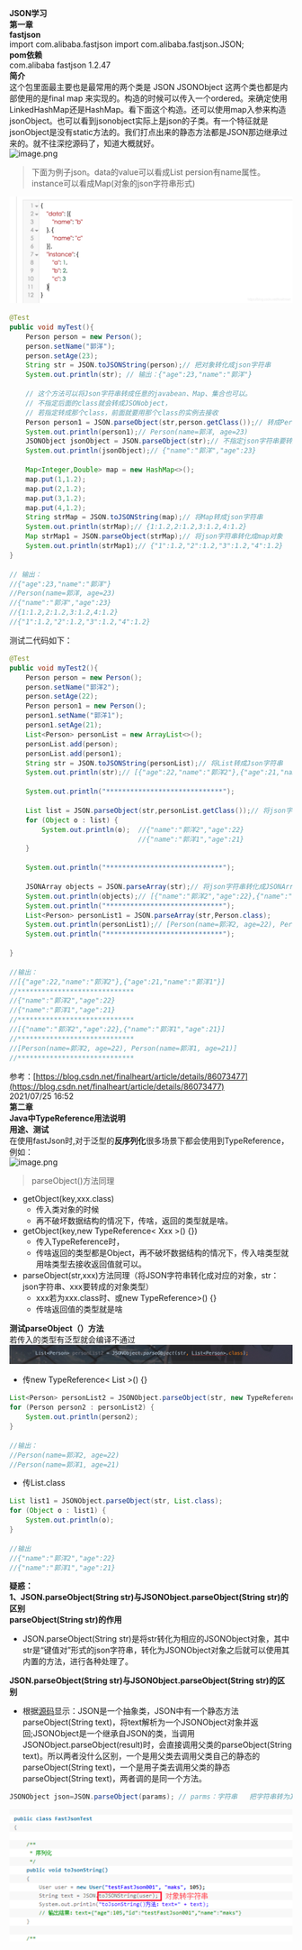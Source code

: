 **JSON学习**<br />**第一章**<br />**fastjson**<br /> import com.alibaba.fastjson import com.alibaba.fastjson.JSON; <br />**pom依赖**<br /> <!-- https://mvnrepository.com/artifact/com.alibaba/fastjson --> <dependency> <groupId>com.alibaba</groupId> <artifactId>fastjson</artifactId> <version>1.2.47</version> </dependency> <br />**简介**<br />这个包里面最主要也是最常用的两个类是 JSON JSONObject 这两个类也都是内部使用的是final map 来实现的。构造的时候可以传入一个ordered。来确定使用LinkedHashMap还是HashMap。看下面这个构造。还可以使用map入参来构造jsonObject。也可以看到jsonobject实际上是json的子类。有一个特征就是 jsonObject是没有static方法的。我们打点出来的静态方法都是JSON那边继承过来的。就不往深挖源码了，知道大概就好。<br />![image.png](https://cdn.nlark.com/yuque/0/2022/png/13004873/1659929830935-2d5834e0-6c6f-4bbc-917a-a02383a94b33.png)
> 下面为例子json。data的value可以看成List persion有name属性。 instance可以看成Map(对象的json字符串形式)

![image.png](./images/1659929914458-6b470cca-8df7-4832-9fd3-08e72a81ce03.png)
```java
@Test
public void myTest(){
    Person person = new Person();
    person.setName("郭洋");
    person.setAge(23);
    String str = JSON.toJSONString(person);// 把对象转化成json字符串
    System.out.println(str); // 输出：{"age":23,"name":"郭洋"}
    
    // 这个方法可以将Json字符串转成任意的javabean、Map、集合也可以。
    // 不指定后面的class就会转成JSONobject，
    // 若指定转成那个class，前面就要用那个class的实例去接收
    Person person1 = JSON.parseObject(str,person.getClass());// 转成Person类的实例对象
    System.out.println(person1);// Person(name=郭洋, age=23)
    JSONObject jsonObject = JSON.parseObject(str);// 不指定json字符串要转成那个class对象实例，默认转成JSONObject对象实例
    System.out.println(jsonObject);// {"name":"郭洋","age":23}
    
    Map<Integer,Double> map = new HashMap<>();
    map.put(1,1.2);
    map.put(2,1.2);
    map.put(3,1.2);
    map.put(4,1.2);
    String strMap = JSON.toJSONString(map);// 将Map转成json字符串
    System.out.println(strMap);// {1:1.2,2:1.2,3:1.2,4:1.2}
    Map strMap1 = JSON.parseObject(strMap);// 将json字符串转化成map对象
    System.out.println(strMap1);// {"1":1.2,"2":1.2,"3":1.2,"4":1.2}
}

// 输出：
//{"age":23,"name":"郭洋"}
//Person(name=郭洋, age=23)
//{"name":"郭洋","age":23}
//{1:1.2,2:1.2,3:1.2,4:1.2}
//{"1":1.2,"2":1.2,"3":1.2,"4":1.2}
```
测试二代码如下：
```java
@Test
public void myTest2(){
    Person person = new Person();
    person.setName("郭洋2");
    person.setAge(22);
    Person person1 = new Person();
    person1.setName("郭洋1");
    person1.setAge(21);
    List<Person> personList = new ArrayList<>();
    personList.add(person);
    personList.add(person1);
    String str = JSON.toJSONString(personList);// 将List转成Json字符串
    System.out.println(str);// [{"age":22,"name":"郭洋2"},{"age":21,"name":"郭洋1"}]

    System.out.println("*****************************");

    List list = JSON.parseObject(str,personList.getClass());// 将json字符串转化成数组对象
    for (Object o : list) {
        System.out.println(o);  //{"name":"郭洋2","age":22}
                                //{"name":"郭洋1","age":21}
    }

    System.out.println("*****************************");

    JSONArray objects = JSON.parseArray(str);// 将json字符串转化成JSONArray对象
    System.out.println(objects);// [{"name":"郭洋2","age":22},{"name":"郭洋1","age":21}]
    System.out.println("*****************************");
    List<Person> personList1 = JSON.parseArray(str,Person.class);
    System.out.println(personList1);// [Person(name=郭洋2, age=22), Person(name=郭洋1, age=21)]
    System.out.println("*****************************");

}

//输出：
//[{"age":22,"name":"郭洋2"},{"age":21,"name":"郭洋1"}]
//*****************************
//{"name":"郭洋2","age":22}
//{"name":"郭洋1","age":21}
//*****************************
//[{"name":"郭洋2","age":22},{"name":"郭洋1","age":21}]
//*****************************
//[Person(name=郭洋2, age=22), Person(name=郭洋1, age=21)]
//*****************************
```
参考：[https://blog.csdn.net/finalheart/article/details/86073477](https://blog.csdn.net/finalheart/article/details/86073477)<br /> 2021/07/25 16:52 <br />**第二章**<br />**Java中TypeReference用法说明**<br />**用途、测试**<br />在使用fastJson时,对于泛型的**反序列化**很多场景下都会使用到TypeReference，例如：<br />![image.png](https://cdn.nlark.com/yuque/0/2022/png/13004873/1659930008833-7e52ec3c-3e49-4a6f-8ddd-cc9d2f7417f5.png)
> parseObject()方法同理

- getObject(key,xxx.class)
   - 传入类对象的时候
   - 再不破坏数据结构的情况下，传啥，返回的类型就是啥。
- getObject(key,new TypeReference< Xxx >() {})
   - 传入TypeReference时，
   - 传啥返回的类型都是Object，再不破坏数据结构的情况下，传入啥类型就用啥类型去接收返回值就可以。
- parseObject(str,xxx)方法同理（将JSON字符串转化成对应的对象，str：json字符串、xxx要转成的对象类型）
   - xxx若为xxx.class时、或new TypeReference>() {}
   - 传啥返回值的类型就是啥

**测试parseObject（）方法**<br />若传入的类型有泛型就会编译不通过<br />![image.png](./images/1659930046047-b2255177-1331-4c43-b32d-ad328cd22fd7.png)

- 传new TypeReference< List >() {} 
```java
List<Person> personList2 = JSONObject.parseObject(str, new TypeReference<List<Person>>(){});
for (Person person2 : personList2) {
    System.out.println(person2);
}

//输出：
//Person(name=郭洋2, age=22)
//Person(name=郭洋1, age=21)
```

- 传List.class
```java
List list1 = JSONObject.parseObject(str, List.class);
for (Object o : list1) {
    System.out.println(o);
}

//输出
//{"name":"郭洋2","age":22}
//{"name":"郭洋1","age":21}
```
**疑惑：**<br />**1、JSON.parseObject(String str)与JSONObject.parseObject(String str)的区别**<br />**parseObject(String str)的作用**

- JSON.parseObject(String str)是将str转化为相应的JSONObject对象，其中str是“键值对”形式的json字符串，转化为JSONObject对象之后就可以使用其内置的方法，进行各种处理了。

**JSON.parseObject(String str)与JSONObject.parseObject(String str)的区别**

- 根据[源码](https://www.2cto.com/ym/)显示：JSON是一个抽象类，JSON中有一个静态方法parseObject(String text)，将text解析为一个JSONObject对象并返回;JSONObject是一个继承自JSON的类，当调用JSONObject.parseObject(result)时，会直接调用父类的parseObject(String text)。所以两者没什么区别，一个是用父类去调用父类自己的静态的parseObject(String text)，一个是用子类去调用父类的静态parseObject(String text)，两者调的是同一个方法。
```java
JSONObject json=JSON.parseObject(params); // parms：字符串   把字符串转为JSONObject对象
```
![image.png](./images/1659930115431-b86acb2b-42ae-477f-98d3-da7787c5ed3b.png)
